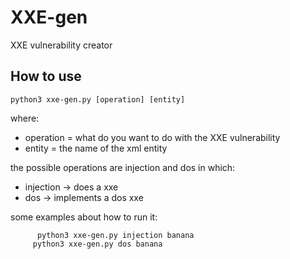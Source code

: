 # XXE-gen
XXE vulnerability creator 

## How to use

`python3 xxe-gen.py [operation] [entity]`

where:
* operation = what do you want to do with the XXE vulnerability
* entity = the name of the xml entity

the possible operations are injection and dos in which:
* injection -> does a xxe 
* dos -> implements a dos xxe

some examples about how to run it:
  ```
        python3 xxe-gen.py injection banana
       python3 xxe-gen.py dos banana
  ```
